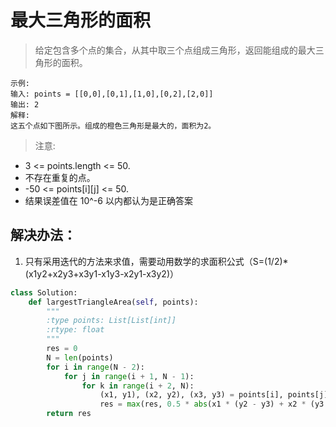 # 最大三角形的面积

> 给定包含多个点的集合，从其中取三个点组成三角形，返回能组成的最大三角形的面积。

```
示例:
输入: points = [[0,0],[0,1],[1,0],[0,2],[2,0]]
输出: 2
解释:
这五个点如下图所示。组成的橙色三角形是最大的，面积为2。

```

> 注意:

- 3 <= points.length <= 50.
- 不存在重复的点。
- -50 <= points[i][j] <= 50.
- 结果误差值在 10^-6 以内都认为是正确答案


## 解决办法：
1. 只有采用迭代的方法来求值，需要动用数学的求面积公式（S=(1/2)*(x1y2+x2y3+x3y1-x1y3-x2y1-x3y2)）

```python
class Solution:
    def largestTriangleArea(self, points):
        """
        :type points: List[List[int]]
        :rtype: float
        """
        res = 0
        N = len(points)
        for i in range(N - 2):
            for j in range(i + 1, N - 1):
                for k in range(i + 2, N):
                    (x1, y1), (x2, y2), (x3, y3) = points[i], points[j], points[k]
                    res = max(res, 0.5 * abs(x1 * (y2 - y3) + x2 * (y3 - y1) + x3 * (y1 - y2)))
        return res
```
